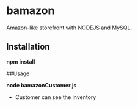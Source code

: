 # bamazon

Amazon-like storefront with NODEJS and MySQL.  

## Installation 

**npm install**

##Usage

**node  bamazonCustomer.js**
* Customer can see the inventory 